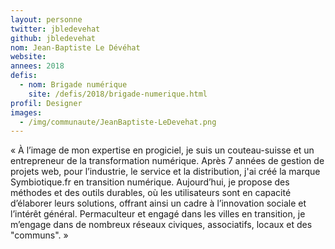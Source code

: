 ```yaml
---
layout: personne
twitter: jbledevehat
github: jbledevehat
nom: Jean-Baptiste Le Dévéhat
website:
annees: 2018
defis: 
  - nom: Brigade numérique
    site: /defis/2018/brigade-numerique.html
profil: Designer 
images:
  - /img/communaute/JeanBaptiste-LeDevehat.png
---
```


« À l’image de mon expertise en progiciel, je suis un
couteau-suisse et un entrepreneur de la transformation
numérique. Après 7 années de gestion de projets web, pour l’industrie,
le service et la distribution, j'ai créé la marque
Symbiotique.fr en transition numérique. Aujourd’hui, je propose des
méthodes et des outils durables, où les utilisateurs sont en capacité
d’élaborer leurs solutions, offrant ainsi un cadre à l’innovation
sociale et l’intérêt général. Permaculteur et engagé dans les villes
en transition, je m’engage dans de nombreux réseaux 
civiques, associatifs, locaux et des "communs". »
